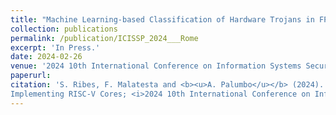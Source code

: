 ```yaml
---
title: "Machine Learning-based Classification of Hardware Trojans in FPGAs Implementing RISC-V Cores"
collection: publications
permalink: /publication/ICISSP_2024___Rome
excerpt: 'In Press.'
date: 2024-02-26
venue: '2024 10th International Conference on Information Systems Security and Privacy (ICISSP)'
paperurl:
citation: 'S. Ribes, F. Malatesta and <b><u>A. Palumbo</u></b> (2024). &quot;Machine Learning-based Classification of Hardware Trojans in FPGAs
Implementing RISC-V Cores; <i>2024 10th International Conference on Information Systems Security and Privacy (ICISSP)</i>.'
---
```

